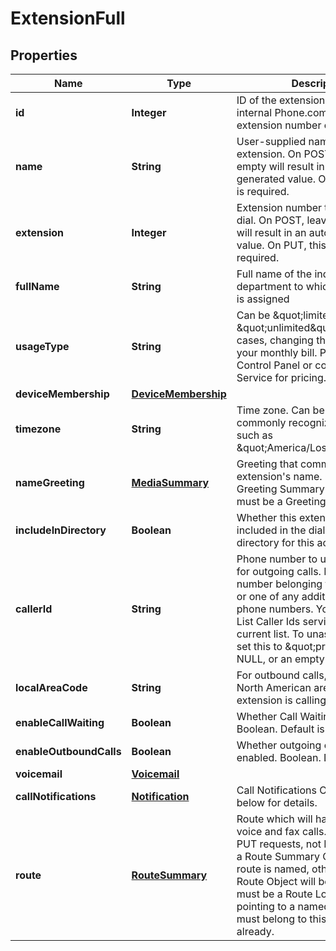 
# ExtensionFull

## Properties
Name | Type | Description | Notes
------------ | ------------- | ------------- | -------------
**id** | **Integer** | ID of the extension. This is the internal Phone.com ID, not the extension number callers may dial. |  [optional]
**name** | **String** | User-supplied name for the extension. On POST, leaving this empty will result in an auto-generated value. On PUT, this field is required. |  [optional]
**extension** | **Integer** | Extension number that callers may dial. On POST, leaving this empty will result in an auto-generated value. On PUT, this field is required. |  [optional]
**fullName** | **String** | Full name of the individual or department to which this extension is assigned |  [optional]
**usageType** | **String** | Can be \&quot;limited\&quot; or \&quot;unlimited\&quot;. In most cases, changing this will affect your monthly bill. Please see our Control Panel or contact Customer Service for pricing. |  [optional]
**deviceMembership** | [**DeviceMembership**](DeviceMembership.md) |  |  [optional]
**timezone** | **String** | Time zone. Can be in any commonly recognized format, such as \&quot;America/Los_Angeles\&quot;. |  [optional]
**nameGreeting** | [**MediaSummary**](MediaSummary.md) | Greeting that communicates the extension&#39;s name. Output is a Greeting Summary Object. Input must be a Greeting Lookup Object. |  [optional]
**includeInDirectory** | **Boolean** | Whether this extension should be included in the dial-by-name directory for this account. Boolean. |  [optional]
**callerId** | **String** | Phone number to use as Caller ID for outgoing calls. Must be a phone number belonging to this account, or one of any additional authorized phone numbers. You can use our List Caller Ids service to see a current list. To unassign, you may set this to \&quot;private\&quot;, NULL, or an empty string. |  [optional]
**localAreaCode** | **String** | For outbound calls, this is the North American area code that this extension is calling from. |  [optional]
**enableCallWaiting** | **Boolean** | Whether Call Waiting is enabled. Boolean. Default is TRUE. |  [optional]
**enableOutboundCalls** | **Boolean** | Whether outgoing calls are enabled. Boolean. Default is TRUE. |  [optional]
**voicemail** | [**Voicemail**](Voicemail.md) |  |  [optional]
**callNotifications** | [**Notification**](Notification.md) | Call Notifications Object. See below for details. |  [optional]
**route** | [**RouteSummary**](RouteSummary.md) | Route which will handle incoming voice and fax calls. Only valid on PUT requests, not POST. Output is a Route Summary Object if the route is named, otherwise the Full Route Object will be shown. Input must be a Route Lookup Object pointing to a named route. Route must belong to this extension already. |  [optional]



